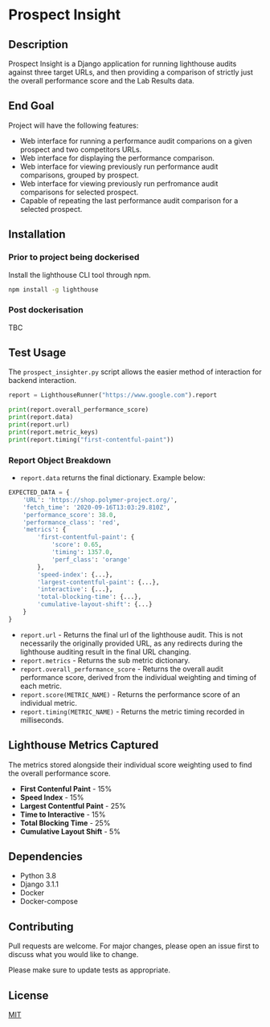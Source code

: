 # Prospect Insight

## Description
Prospect Insight is a Django application for running lighthouse audits against three target URLs, and then providing a comparison of strictly just the overall performance score and the Lab Results data.

## End Goal
Project will have the following features:
- Web interface for running a performance audit comparions on a given prospect and two competitors URLs.
- Web interface for displaying the performance comparison.
- Web interface for viewing previously run performance audit comparisons, grouped by prospect.
- Web interface for viewing previously run perfromance audit comparisons for selected prospect.
- Capable of repeating the last performance audit comparison for a selected prospect.

## Installation

### Prior to project being dockerised

Install the lighthouse CLI tool through npm.

```bash
npm install -g lighthouse
```

### Post dockerisation
TBC

## Test Usage

The `prospect_insighter.py` script allows the easier method of interaction for backend interaction.

```python
report = LighthouseRunner("https://www.google.com").report

print(report.overall_performance_score)
print(report.data)
print(report.url)
print(report.metric_keys)
print(report.timing("first-contentful-paint"))
```

### Report Object Breakdown

- `report.data` returns the final dictionary. Example below:

```python
EXPECTED_DATA = {
    'URL': 'https://shop.polymer-project.org/',
    'fetch_time': '2020-09-16T13:03:29.810Z',
    'performance_score': 38.0,
    'performance_class': 'red',
    'metrics': {
        'first-contentful-paint': {
            'score': 0.65,
            'timing': 1357.0, 
            'perf_class': 'orange'
        },
        'speed-index': {...},
        'largest-contentful-paint': {...},
        'interactive': {...},
        'total-blocking-time': {...},
        'cumulative-layout-shift': {...}
    }
}
```

- `report.url` - Returns the final url of the lighthouse audit. This is not necessarily the originally provided URL, as any redirects during the lighthouse auditing result in the final URL changing.
- `report.metrics` - Returns the sub metric dictionary.
- `report.overall_performance_score` - Returns the overall audit performance score, derived from the individual weighting and timing of each metric.
- `report.score(METRIC_NAME)` - Returns the performance score of an individual metric.
- `report.timing(METRIC_NAME)` - Returns the metric timing recorded in milliseconds.

## Lighthouse Metrics Captured
The metrics stored alongside their individual score weighting used to find the overall performance score.

- **First Contenful Paint** - 15%
- **Speed Index** - 15%
- **Largest Contentful Paint** - 25%
- **Time to Interactive** - 15%
- **Total Blocking Time** - 25%
- **Cumulative Layout Shift** - 5%

## Dependencies
- Python 3.8
- Django 3.1.1
- Docker
- Docker-compose

## Contributing
Pull requests are welcome. For major changes, please open an issue first to discuss what you would like to change.

Please make sure to update tests as appropriate.

## License
[MIT](https://choosealicense.com/licenses/mit/)

